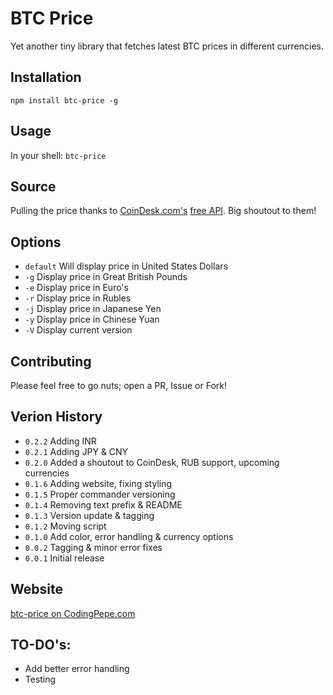 BTC Price
=========

Yet another tiny library that fetches latest BTC prices in different currencies.

## Installation

  `npm install btc-price -g`

## Usage

  In your shell: `btc-price`

## Source

  Pulling the price thanks to [CoinDesk.com's](http://www.coindesk.com/) [free API](http://www.coindesk.com/api/). Big shoutout to them!

## Options

 - `default` Will display price in United States Dollars
 - `-g` Display price in Great British Pounds
 - `-e` Display price in Euro's
 - `-r` Display price in Rubles
 - `-j` Display price in Japanese Yen
 - `-y` Display price in Chinese Yuan
 - `-V` Display current version

## Contributing

  Please feel free to go nuts; open a PR, Issue or Fork!

## Verion History  

 - `0.2.2` Adding INR
 - `0.2.1` Adding JPY & CNY
 - `0.2.0` Added a shoutout to CoinDesk, RUB support, upcoming currencies
 - `0.1.6` Adding website, fixing styling
 - `0.1.5` Proper commander versioning
 - `0.1.4` Removing text prefix & README
 - `0.1.3` Version update & tagging
 - `0.1.2` Moving script
 - `0.1.0` Add color, error handling & currency options
 - `0.0.2` Tagging & minor error fixes
 - `0.0.1` Initial release
  
## Website

[btc-price on CodingPepe.com](http://www.codingpepe.com/2017/02/10/created-my-first-node-js-module-for-displaying-bitcoin-price-in-your-terminal/)

## TO-DO's:

 - Add better error handling
 - Testing
